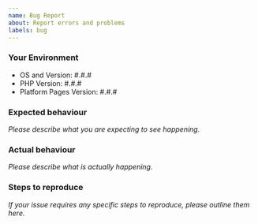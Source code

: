 ```yaml
---
name: Bug Report
about: Report errors and problems
labels: bug
---
```


### Your Environment

- OS and Version: #.#.#
- PHP Version: #.#.#
- Platform Pages Version: #.#.#

### Expected behaviour

*Please describe what you are expecting to see happening.*

### Actual behaviour

*Please describe what is actually happening.*

### Steps to reproduce

*If your issue requires any specific steps to reproduce, please outline them here.*
